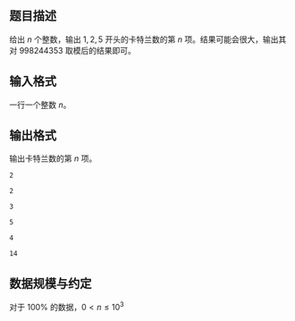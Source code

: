 ## 题目描述

给出 $n$ 个整数，输出 $1,2,5$ 开头的卡特兰数的第 $n$ 项。结果可能会很大，输出其对 $998244353$ 取模后的结果即可。

## 输入格式

一行一个整数 $n$。

## 输出格式

输出卡特兰数的第 $n$ 项。

```input1
2
```

```output1
2
```

```input2
3
```

```output2
5
```

```input3
4
```

```output3
14
```

## 数据规模与约定

对于 $100\%$ 的数据，$0 < n \le 10^3$
